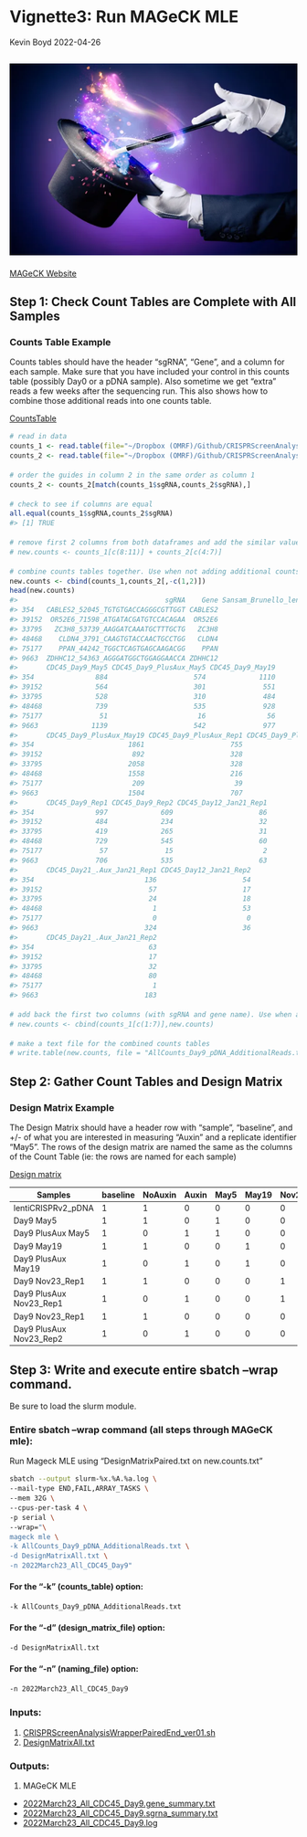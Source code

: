Vignette3: Run MAGeCK MLE
================
Kevin Boyd
2022-04-26

## ![Alt text](vignette3Data/Magic.jpg)

[MAGeCK Website](https://sourceforge.net/p/mageck/wiki/Home/)

## Step 1: Check Count Tables are Complete with All Samples

### Counts Table Example

Counts tables should have the header “sgRNA”, “Gene”, and a column for
each sample. Make sure that you have included your control in this
counts table (possibly Day0 or a pDNA sample). Also sometime we get
“extra” reads a few weeks after the sequencing run. This also shows how
to combine those additional reads into one counts table.

[CountsTable](vignette3Data/All_Day9_CDC45_Counts_pDNA.txt)

``` r
# read in data
counts_1 <- read.table(file="~/Dropbox (OMRF)/Github/CRISPRScreenAnalysis/Vignettes/vignette3Data/All_Day9_CDC45_Counts_pDNA.txt", header = T)
counts_2 <- read.table(file="~/Dropbox (OMRF)/Github/CRISPRScreenAnalysis/Vignettes/vignette3Data/sample1.count.txt", header = T)

# order the guides in column 2 in the same order as column 1
counts_2 <- counts_2[match(counts_1$sgRNA,counts_2$sgRNA),]

# check to see if columns are equal
all.equal(counts_1$sgRNA,counts_2$sgRNA)
#> [1] TRUE

# remove first 2 columns from both dataframes and add the similar values together
# new.counts <- counts_1[c(8:11)] + counts_2[c(4:7)]

# combine counts tables together. Use when not adding additional counts.
new.counts <- cbind(counts_1,counts_2[,-c(1,2)])
head(new.counts)
#>                                    sgRNA    Gene Sansam_Brunello_lentiCRISPRv2
#> 354   CABLES2_52045_TGTGTGACCAGGGCGTTGGT CABLES2                          1630
#> 39152  OR52E6_71598_ATGATACGATGTCCACAGAA  OR52E6                          1453
#> 33795   ZC3H8_53739_AAGGATCAAATGCTTTGCTG   ZC3H8                          1441
#> 48468    CLDN4_3791_CAAGTGTACCAACTGCCTGG   CLDN4                          1767
#> 75177    PPAN_44242_TGGCTCAGTGAGCAAGACGG    PPAN                           421
#> 9663  ZDHHC12_54363_AGGGATGGCTGGAGGAACCA ZDHHC12                          1524
#>       CDC45_Day9_May5 CDC45_Day9_PlusAux_May5 CDC45_Day9_May19
#> 354               884                     574             1110
#> 39152             564                     301              551
#> 33795             528                     310              484
#> 48468             739                     535              928
#> 75177              51                      16               56
#> 9663             1139                     542              977
#>       CDC45_Day9_PlusAux_May19 CDC45_Day9_PlusAux_Rep1 CDC45_Day9_PlusAux_Rep2
#> 354                       1861                     755                     810
#> 39152                      892                     328                     581
#> 33795                     2058                     328                     503
#> 48468                     1558                     216                     814
#> 75177                      209                      39                      88
#> 9663                      1504                     707                    1286
#>       CDC45_Day9_Rep1 CDC45_Day9_Rep2 CDC45_Day12_Jan21_Rep1
#> 354               997             609                     86
#> 39152             484             234                     32
#> 33795             419             265                     31
#> 48468             729             545                     60
#> 75177              57              15                      2
#> 9663              706             535                     63
#>       CDC45_Day21_.Aux_Jan21_Rep1 CDC45_Day12_Jan21_Rep2
#> 354                           136                     54
#> 39152                          57                     17
#> 33795                          24                     18
#> 48468                           1                     53
#> 75177                           0                      0
#> 9663                          324                     36
#>       CDC45_Day21_.Aux_Jan21_Rep2
#> 354                            63
#> 39152                          17
#> 33795                          32
#> 48468                          80
#> 75177                           1
#> 9663                          183

# add back the first two columns (with sgRNA and gene name). Use when adding additional counts
# new.counts <- cbind(counts_1[c(1:7)],new.counts)

# make a text file for the combined counts tables
# write.table(new.counts, file = "AllCounts_Day9_pDNA_AdditionalReads.txt", quote=F,row.names = F,sep="\t")
```

## Step 2: Gather Count Tables and Design Matrix

### Design Matrix Example

The Design Matrix should have a header row with “sample”, “baseline”,
and +/- of what you are interested in measuring “Auxin” and a replicate
identifier “May5”. The rows of the design matrix are named the same as
the columns of the Count Table (ie: the rows are named for each sample)

[Design matrix](vignette3Data/DesignMatrixAll.txt)

| Samples                  | baseline | NoAuxin | Auxin | May5 | May19 | Nov23\_Rep1 | Nov23\_Rep2 |
|--------------------------|----------|---------|-------|------|-------|-------------|-------------|
| lentiCRISPRv2\_pDNA      | 1        | 1       | 0     | 0    | 0     | 0           | 0           |
| Day9 May5                | 1        | 1       | 0     | 1    | 0     | 0           | 0           |
| Day9 PlusAux May5        | 1        | 0       | 1     | 1    | 0     | 0           | 0           |
| Day9 May19               | 1        | 1       | 0     | 0    | 1     | 0           | 0           |
| Day9 PlusAux May19       | 1        | 0       | 1     | 0    | 1     | 0           | 0           |
| Day9 Nov23\_Rep1         | 1        | 1       | 0     | 0    | 0     | 1           | 0           |
| Day9 PlusAux Nov23\_Rep1 | 1        | 0       | 1     | 0    | 0     | 1           | 0           |
| Day9 Nov23\_Rep1         | 1        | 1       | 0     | 0    | 0     | 0           | 1           |
| Day9 PlusAux Nov23\_Rep2 | 1        | 0       | 1     | 0    | 0     | 0           | 1           |

## Step 3: Write and execute entire sbatch –wrap command.

Be sure to load the slurm module.

### Entire sbatch –wrap command (all steps through MAGeCK mle):

Run Mageck MLE using “DesignMatrixPaired.txt on new.counts.txt”

``` bash
sbatch --output slurm-%x.%A.%a.log \
--mail-type END,FAIL,ARRAY_TASKS \
--mem 32G \
--cpus-per-task 4 \
-p serial \
--wrap="\
mageck mle \
-k AllCounts_Day9_pDNA_AdditionalReads.txt \
-d DesignMatrixAll.txt \
-n 2022March23_All_CDC45_Day9"
```

#### For the “-k” (counts\_table) option:

``` bash
-k AllCounts_Day9_pDNA_AdditionalReads.txt
```

#### For the “-d” (design\_matrix\_file) option:

``` bash
-d DesignMatrixAll.txt
```

#### For the “-n” (naming\_file) option:

``` bash
-n 2022March23_All_CDC45_Day9
```

### Inputs:

1.  [CRISPRScreenAnalysisWrapperPairedEnd\_ver01.sh](../Scripts/CRISPRScreenAnalysisWrapperPairedEnd_ver01.sh)  
2.  [DesignMatrixAll.txt](vignette3Data/DesignMatrixAll.txt)

### Outputs:

1.  MAGeCK MLE  

-   [2022March23\_All\_CDC45\_Day9.gene\_summary.txt](vignette3Data/2022March23_All_CDC45_Day9.gene_summary.txt)
-   [2022March23\_All\_CDC45\_Day9.sgrna\_summary.txt](vignette3Data/2022March23_All_CDC45_Day9.sgrna_summary.txt)
-   [2022March23\_All\_CDC45\_Day9.log](vignette3Data/2022March23_All_CDC45_Day9.log)
